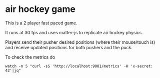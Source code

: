 # air hockey game

This is a 2 player fast paced game.

It runs at 30 fps and uses matter-js to replicate air hockey physics.

Players send their pusher desired positions (where their mouse/touch is) and receive updated positions for both pushers and the puck.

To check the metrics do

    watch -n 5 "curl -sS 'http://localhost:9001/metrics' -H 'x-secret: 42'|jq"
